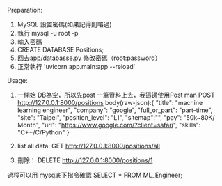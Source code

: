 Preparation:
1. MySQL 設置密碼(如果記得則略過)
2. 執行 mysql -u root -p
3. 輸入密碼
4. CREATE DATABASE Positions;
5. 回去app/databasse.py 修改密碼（root:password）
6. 正常執行 'uvicorn app.main:app --reload'

Usage:
1. 一開始 DB為空，所以先post 一筆資料上去，我這邊使用Post man 
 POST  http://127.0.0.1:8000/positions
 body(raw-json):{
    "title": "machine learning engineer",
    "company": "google",
    "full_or_part": "part-time",
    "site": "Taipei",
    "position_level": "L1",
    "sitemap":"",
    "pay":  "50k~80K/ Month",
    "url": "https://www.google.com/?client=safari",
    "skills": "C++/C/Python"
  }
2. list all data:
 GET http://127.0.0.1:8000/positions/all

3. 刪除：
 DELETE http://127.0.0.1:8000/positions/1

過程可以用 mysq底下指令確認  SELECT * FROM ML_Engineer;

